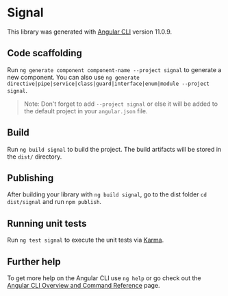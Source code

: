# Signal

This library was generated with [Angular CLI](https://github.com/angular/angular-cli) version 11.0.9.

## Code scaffolding

Run `ng generate component component-name --project signal` to generate a new component. You can also use `ng generate directive|pipe|service|class|guard|interface|enum|module --project signal`.
> Note: Don't forget to add `--project signal` or else it will be added to the default project in your `angular.json` file. 

## Build

Run `ng build signal` to build the project. The build artifacts will be stored in the `dist/` directory.

## Publishing

After building your library with `ng build signal`, go to the dist folder `cd dist/signal` and run `npm publish`.

## Running unit tests

Run `ng test signal` to execute the unit tests via [Karma](https://karma-runner.github.io).

## Further help

To get more help on the Angular CLI use `ng help` or go check out the [Angular CLI Overview and Command Reference](https://angular.io/cli) page.
